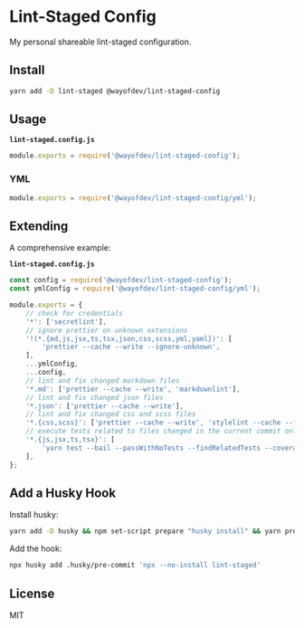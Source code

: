 # Lint-Staged Config

My personal shareable lint-staged configuration.

## Install

```bash
yarn add -D lint-staged @wayofdev/lint-staged-config
```

## Usage

**`lint-staged.config.js`**

```js
module.exports = require('@wayofdev/lint-staged-config');
```

### YML

```js
module.exports = require('@wayofdev/lint-staged-config/yml');
```

## Extending

A comprehensive example:

**`lint-staged.config.js`**

```js
const config = require('@wayofdev/lint-staged-config');
const ymlConfig = require('@wayofdev/lint-staged-config/yml');

module.exports = {
    // check for credentials
    '*': ['secretlint'],
    // ignore prettier on unknown extensions
    '!(*.{md,js,jsx,ts,tsx,json,css,scss,yml,yaml})': [
        'prettier --cache --write --ignore-unknown',
    ],
    ...ymlConfig,
    ...config,
    // lint and fix changed markdown files
    '*.md': ['prettier --cache --write', 'markdownlint'],
    // lint and fix changed json files
    '*.json': ['prettier --cache --write'],
    // lint and fix changed css and scss files
    '*.{css,scss}': ['prettier --cache --write', 'stylelint --cache --fix'],
    // execute tests related to files changed in the current commit only
    '*.{js,jsx,ts,tsx}': [
        'yarn test --bail --passWithNoTests --findRelatedTests --coverage',
    ],
};
```

## Add a Husky Hook

Install husky:

```bash
yarn add -D husky && npm set-script prepare "husky install" && yarn prepare
```

Add the hook:

```bash
npx husky add .husky/pre-commit 'npx --no-install lint-staged'
```

## License

MIT
